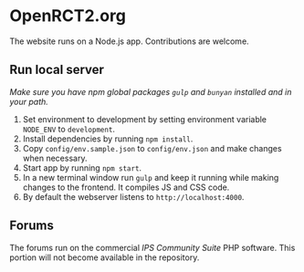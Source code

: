 # OpenRCT2.org
The website runs on a Node.js app. Contributions are welcome.

## Run local server
*Make sure you have npm global packages `gulp` and `bunyan` installed and in your path.*
1. Set environment to development by setting environment variable `NODE_ENV` to `development`.
2. Install dependencies by running `npm install`.
3. Copy `config/env.sample.json` to `config/env.json` and make changes when necessary.
4. Start app by running `npm start`.
5. In a new terminal window run `gulp` and keep it running while making changes to the frontend. It compiles JS and CSS code.
5. By default the webserver listens to `http://localhost:4000`.

## Forums
The forums run on the commercial *IPS Community Suite* PHP software. This portion will not become available in the repository.